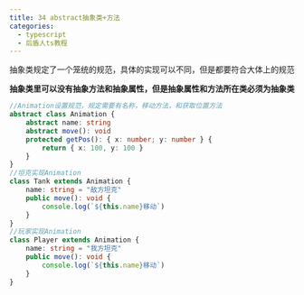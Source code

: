 ```yaml
---
title: 34 abstract抽象类+方法
categories:
  - typescript
  - 后盾人ts教程
---
```


抽象类规定了一个笼统的规范，具体的实现可以不同，但是都要符合大体上的规范

**抽象类里可以没有抽象方法和抽象属性，但是抽象属性和方法所在类必须为抽象类**

```typescript
//Animation设置规范，规定需要有名称，移动方法，和获取位置方法
abstract class Animation {
	abstract name: string
	abstract move(): void
	protected getPos(): { x: number; y: number } {
		return { x: 100, y: 100 }
	}
}
//坦克实现Animation
class Tank extends Animation {
	name: string = "敌方坦克"
	public move(): void {
		console.log(`${this.name}移动`)
	}
}
//玩家实现Animation
class Player extends Animation {
	name: string = "我方坦克"
	public move(): void {
		console.log(`${this.name}移动`)
	}
}
```

